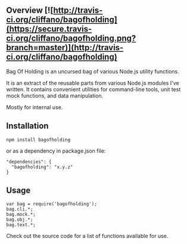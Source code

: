 Overview [![http://travis-ci.org/cliffano/bagofholding](https://secure.travis-ci.org/cliffano/bagofholding.png?branch=master)](http://travis-ci.org/cliffano/bagofholding)
--------

Bag Of Holding is an uncursed bag of various Node.js utility functions.

It is an extract of the reusable parts from various Node.js modules I've written. It contains convenient utilities for command-line tools, unit test mock functions, and data manipulation.

Mostly for internal use.

Installation
------------

    npm install bagofholding

or as a dependency in package.json file:

    "dependencies": {
      "bagofholding": "x.y.z"
    }

Usage
-----

    var bag = require('bagofholding');
    bag.cli.*;
    bag.mock.*;
    bag.obj.*;
    bag.text.*;

Check out the source code for a list of functions available for use.
